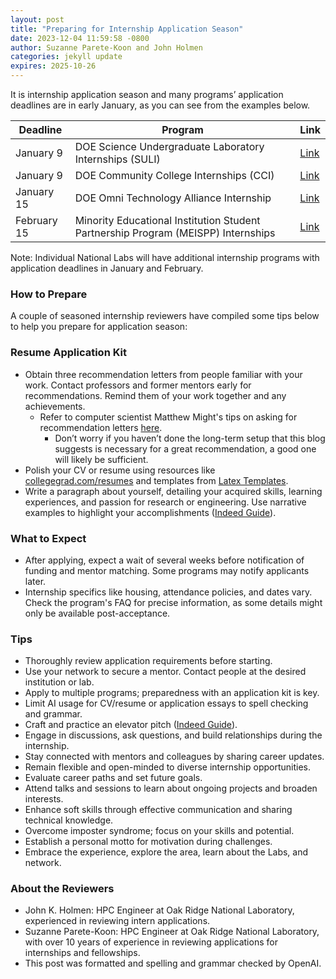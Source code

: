 ```yaml
---
layout: post
title: "Preparing for Internship Application Season"
date: 2023-12-04 11:59:58 -0800
author: Suzanne Parete-Koon and John Holmen
categories: jekyll update
expires: 2025-10-26
---
```



It is internship application season and many programs’ application deadlines are in early January, as you can see from the examples below. 

| Deadline             | Program                                                                | Link                                                                                                                                   |
|----------------------|------------------------------------------------------------------------|----------------------------------------------------------------------------------------------------------------------------------------|
| January 9            | DOE Science Undergraduate Laboratory Internships (SULI)                | [Link](https://science.osti.gov/wdts/suli)                                                                                             |
| January 9            | DOE Community College Internships (CCI)                                | [Link](https://science.osti.gov/wdts/cci)                                                                                              |
| January 15           | DOE Omni Technology Alliance Internship                                | [Link](https://www.energy.gov/doe-stem/events/doe-omni-technology-alliance-internship-program-application-deadline)                  |
| February 15          | Minority Educational Institution Student Partnership Program (MEISPP) Internships | [Link](https://www.energy.gov/justice/minority-educational-institution-student-partnership-program-meispp-internships)               |

Note: Individual National Labs will have additional internship programs with application deadlines in January and February.

### How to Prepare

A couple of seasoned internship reviewers have compiled some tips below to help you prepare for application season:


### Resume Application Kit
- Obtain three recommendation letters from people familiar with your work. Contact professors and former mentors early for recommendations. Remind them of your work together and any achievements.
  - Refer to computer scientist Matthew Might's tips on asking for recommendation letters [here](https://matt.might.net/articles/how-to-recommendation-letter/).
     - Don’t worry if you haven’t done the long-term setup that this blog suggests is necessary for a great recommendation, a good one will likely be sufficient. 
- Polish your CV or resume using resources like [collegegrad.com/resumes](https://collegegrad.com/resumes) and templates from [Latex Templates](https://www.latextemplates.com/cat/curricula-vitae).
- Write a paragraph about yourself, detailing your acquired skills, learning experiences, and passion for research or engineering. Use narrative examples to highlight your accomplishments ([Indeed Guide](https://www.indeed.com/career-advice/resumes-cover-letters/how-to-write-about-yourself)).

### What to Expect
- After applying, expect a wait of several weeks before notification of funding and mentor matching. Some programs may notify applicants later.
- Internship specifics like housing, attendance policies, and dates vary. Check the program's FAQ for precise information, as some details might only be available post-acceptance.

### Tips 
- Thoroughly review application requirements before starting.
- Use your network to secure a mentor. Contact people at the desired institution or lab.
- Apply to multiple programs; preparedness with an application kit is key.
- Limit AI usage for CV/resume or application essays to spell checking and grammar.
- Craft and practice an elevator pitch ([Indeed Guide](https://www.indeed.com/career-advice/interviewing/how-to-give-an-elevator-pitch-examples)).
- Engage in discussions, ask questions, and build relationships during the internship.
- Stay connected with mentors and colleagues by sharing career updates.
- Remain flexible and open-minded to diverse internship opportunities.
- Evaluate career paths and set future goals.
- Attend talks and sessions to learn about ongoing projects and broaden interests.
- Enhance soft skills through effective communication and sharing technical knowledge.
- Overcome imposter syndrome; focus on your skills and potential.
- Establish a personal motto for motivation during challenges.
- Embrace the experience, explore the area, learn about the Labs, and network.

### About the Reviewers
- John K. Holmen: HPC Engineer at Oak Ridge National Laboratory, experienced in reviewing intern applications.
- Suzanne Parete-Koon: HPC Engineer at Oak Ridge National Laboratory, with over 10 years of experience in reviewing applications for internships and fellowships.
- This post was formatted and spelling and grammar checked by OpenAI. 
